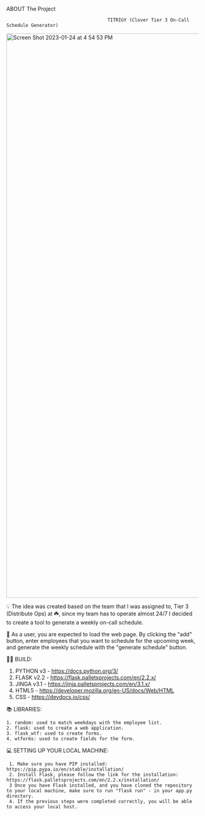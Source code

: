 
ABOUT The Project

                                         TITRIGY (Clover Tier 3 On-Call Schedule Generator)

<img width="1476" alt="Screen Shot 2023-01-24 at 4 54 53 PM" src="https://user-images.githubusercontent.com/80741556/214429804-50658f98-e074-424c-8cfb-5fad91b7f11b.png">

💡 The idea was created based on the team that I was assigned to, Tier 3 (Distribute Ops) at ☘️, since my team has to operate almost 24/7 I decided to create a tool to generate a weekly on-call schedule.
  

💬 As a user, you are expected to load the web page. By clicking the "add" button, enter employees that you want to schedule for the upcoming week, and generate the weekly schedule with the "generate schedule" button. 

👷🏻 BUILD:

  1. PYTHON v3 - https://docs.python.org/3/
  2. FLASK v2.2 - https://flask.palletsprojects.com/en/2.2.x/
  3. JINGA v3.1 - https://jinja.palletsprojects.com/en/3.1.x/
  4. HTML5 - https://developer.mozilla.org/en-US/docs/Web/HTML
  5. CSS - https://devdocs.io/css/
  
 📚 LIBRARIES:
 
    1. random: used to match weekdays with the employee list.
    2. flask: used to create a web application.
    3. flask_wtf: used to create forms.
    4. wtforms: used to create fields for the form.
    
 💻 SETTING UP YOUR LOCAL MACHINE:  
 
     1. Make sure you have PIP installed: https://pip.pypa.io/en/stable/installation/
     2. Install Flask, please follow the link for the installation: https://flask.palletsprojects.com/en/2.2.x/installation/
     3 Once you have Flask installed, and you have cloned the repository to your local machine, make sure to run "flask run" - in your app.py directory.
     4. If the previous steps were completed correctly, you will be able to access your local host.
 
  

